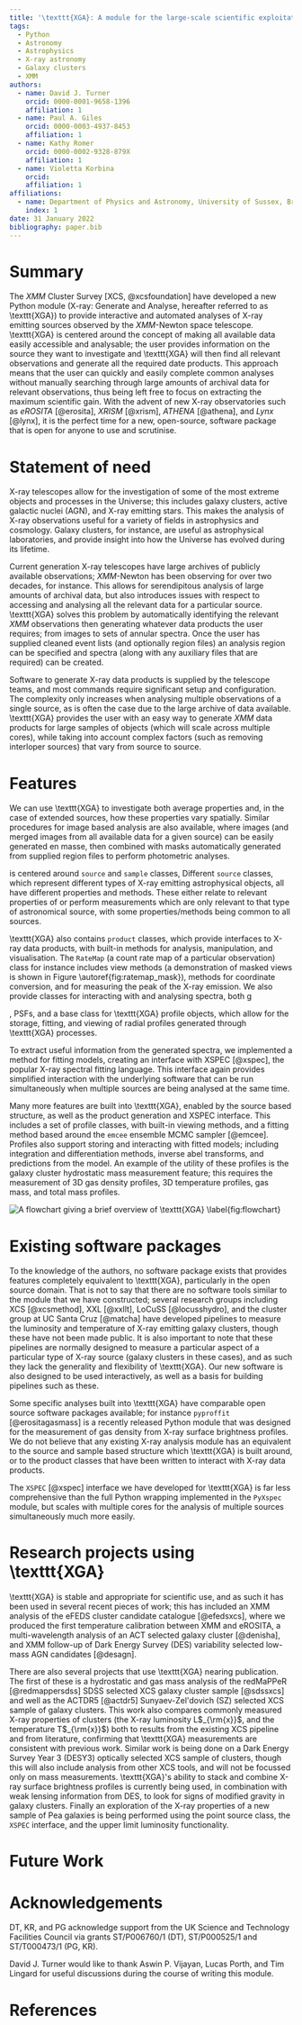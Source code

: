 ```yaml
---
title: '\texttt{XGA}: A module for the large-scale scientific exploitation of X-ray data'
tags:
  - Python
  - Astronomy
  - Astrophysics
  - X-ray astronomy
  - Galaxy clusters
  - XMM
authors:
  - name: David J. Turner
    orcid: 0000-0001-9658-1396
    affiliation: 1
  - name: Paul A. Giles
    orcid: 0000-0003-4937-8453
    affiliation: 1
  - name: Kathy Romer
    orcid: 0000-0002-9328-879X
    affiliation: 1
  - name: Violetta Korbina
    orcid: 
    affiliation: 1
affiliations:
  - name: Department of Physics and Astronomy, University of Sussex, Brighton, BN1 9QH, UK
    index: 1
date: 31 January 2022
bibliography: paper.bib
---
```


# Summary
The _XMM_ Cluster Survey [XCS, @xcsfoundation] have developed a new Python module (X-ray: Generate and Analyse, hereafter 
referred to as \texttt{XGA}) to provide interactive and automated analyses of X-ray emitting sources observed by the 
_XMM_-Newton space telescope. \texttt{XGA} is centered around the concept of making all available data easily accessible 
and analysable; the user provides information on the source they want to investigate and \texttt{XGA} will then find 
all relevant observations and generate all the required date products. This approach means that the user can quickly 
and easily complete common analyses without manually searching through large amounts of archival data for relevant 
observations, thus being left free to focus on extracting the maximum scientific gain. With the advent of new X-ray 
observatories such as _eROSITA_ [@erosita], _XRISM_ [@xrism], _ATHENA_ [@athena], and _Lynx_ [@lynx], it is the perfect time 
for a new, open-source, software package that is open for anyone to use and scrutinise.

# Statement of need
X-ray telescopes allow for the investigation of some of the most extreme objects and processes in the 
Universe; this includes galaxy clusters, active galactic nuclei (AGN), and X-ray emitting stars. This makes the analysis 
of X-ray observations useful for a variety of fields in astrophysics and cosmology. Galaxy clusters, for instance, are 
useful as astrophysical laboratories, and provide insight into how the Universe has evolved during its lifetime.

Current generation X-ray telescopes have large archives of publicly available observations; _XMM_-Newton has been 
observing for over two decades, for instance. This allows for serendipitous analysis of large amounts of archival 
data, but also introduces issues with respect to accessing and analysing all the relevant data for a particular source. 
\texttt{XGA} solves this problem by automatically identifying the relevant _XMM_ observations then generating whatever
data products the user requires; from images to sets of annular spectra. Once the user has supplied cleaned event 
lists (and optionally region files) an analysis region can be specified and spectra (along with any 
auxiliary files that are required) can be created.

Software to generate X-ray data products is supplied by the telescope teams, and most commands require significant 
setup and configuration. The complexity only increases when analysing multiple observations of a single source, as is
often the case due to the large archive of data available. \texttt{XGA} provides the user with an easy way to generate 
_XMM_ data products for large samples of objects (which will scale across multiple cores), while taking into account 
complex factors (such as removing interloper sources) that vary from source to source.

# Features

We can use \texttt{XGA} to investigate both average properties and, in the 
case of extended sources, how these properties vary spatially. Similar procedures for image based analysis are also 
available, where images (and merged images from all available data for a given source) can be easily generated en 
masse, then combined with masks automatically generated from supplied region files to perform photometric analyses.

is centered around `source` and `sample` classes,  Different `source` classes, which represent different types of X-ray emitting astrophysical objects, all 
have different properties and methods. These either relate to relevant properties of or perform measurements which are only 
relevant to that type of astronomical source, with some properties/methods being common to all sources.

\texttt{XGA} also contains `product` classes, which provide interfaces to X-ray data products, with built-in methods for 
analysis, manipulation, and visualisation. The `RateMap` (a count rate map of a particular observation) class for 
instance includes view methods (a demonstration of masked views is shown in Figure \autoref{fig:ratemap_mask}), methods 
for coordinate conversion, and for measuring the peak of the X-ray emission. We also provide classes for interacting 
with and analysing spectra, both g

, PSFs, and a base class for \texttt{XGA} profile
objects, which allow for the storage, fitting, and viewing of radial profiles generated through \texttt{XGA} processes.


To extract useful information from the generated spectra, we implemented a method 
for fitting models, creating an interface with XSPEC [@xspec], the popular X-ray spectral fitting language. This interface again
provides simplified interaction with the underlying software that can be run simultaneously when multiple sources are
being analysed at the same time.

Many more features are built into \texttt{XGA}, enabled by the source based structure, as well as the product generation 
and XSPEC interface. This includes a set of profile classes, with built-in viewing methods, and a fitting method based 
around the `emcee` ensemble MCMC sampler [@emcee]. Profiles also support storing and interacting with fitted 
models; including integration and differentiation methods, inverse abel transforms, and predictions from the model. 
An example of the utility of these profiles is the galaxy cluster hydrostatic mass measurement feature; this 
requires the measurement of 3D gas density profiles, 3D temperature profiles, gas mass, and total mass profiles. 

![A flowchart giving a brief overview of \texttt{XGA} \label{fig:flowchart}](figures/xga_flowchart.png)

# Existing software packages
To the knowledge of the authors, no software package exists that provides features completely equivalent to 
\texttt{XGA}, particularly in the open source domain. That is not to say that there are no software tools similar to 
the module that we have constructed; several research groups including XCS [@xcsmethod], XXL [@xxllt], 
LoCuSS [@locusshydro], and the cluster group at UC Santa Cruz [@matcha] have developed pipelines to measure 
the luminosity and temperature of X-ray emitting galaxy clusters, though these have not been made public. It is 
also important to note that these pipelines are normally designed to measure a particular aspect of a 
particular type of X-ray source (galaxy clusters in these cases), and as such they lack the generality and flexibility 
of \texttt{XGA}. Our new software is also designed to be used interactively, as well as a basis for building pipelines such
as these.

Some specific analyses built into \texttt{XGA} have comparable open source software packages available; for instance 
`pyproffit` [@erositagasmass] is a recently released Python module that was designed 
for the measurement of gas density from X-ray surface brightness profiles. We do not believe that any existing X-ray 
analysis module has an equivalent to the source and sample based structure which \texttt{XGA} is built around, or to the 
product classes that have been written to interact with X-ray data products.

The `XSPEC` [@xspec] interface we have developed for \texttt{XGA} is far less comprehensive than the full Python wrapping 
implemented in the `PyXspec` module, but scales with multiple cores for the analysis of multiple sources 
simultaneously much more easily. 

# Research projects using \texttt{XGA}
\texttt{XGA} is stable and appropriate for scientific use, and as such it has been used in several recent pieces of 
work; this has included an XMM analysis of the eFEDS cluster 
candidate catalogue [@efedsxcs], where we produced the first temperature calibration between XMM and 
eROSITA, a multi-wavelength analysis of an ACT selected galaxy cluster [@denisha], and XMM
follow-up of Dark Energy Survey (DES) variability selected low-mass AGN candidates [@desagn].

There are also several projects that use \texttt{XGA} nearing publication. The first of these is a hydrostatic 
and gas mass analysis of the redMaPPeR [@redmappersdss] SDSS selected XCS galaxy cluster sample [@sdssxcs] and 
well as the ACTDR5 [@actdr5] Sunyaev-Zel'dovich (SZ) selected XCS sample of galaxy clusters. This work also compares commonly measured X-ray properties of clusters 
(the X-ray luminosity L$_{\rm{x}}$, and the temperature T$_{\rm{x}}$) both to results from the existing XCS pipeline and from literature, confirming 
that \texttt{XGA} measurements are consistent with previous work. Similar work is being done on a Dark Energy Survey Year 3 (DESY3) optically 
selected XCS sample of clusters, though this will also include analysis from other XCS tools, and will not be focussed only
on mass measurements. \texttt{XGA}'s ability to stack and combine X-ray surface brightness profiles is currently being 
used, in combination with weak lensing information from DES, to look for signs of modified gravity in galaxy 
clusters. Finally an exploration of the X-ray properties of a new sample of Pea galaxies is being performed using
the point source class, the `XSPEC` interface, and the upper limit luminosity functionality.

# Future Work

# Acknowledgements
DT, KR, and PG acknowledge support from the UK Science and Technology Facilities Council via grants ST/P006760/1 (DT), 
ST/P000525/1 and ST/T000473/1 (PG, KR).

David J. Turner would like to thank Aswin P. Vijayan, Lucas Porth, and Tim Lingard for useful 
discussions during the course of writing this module.

# References
